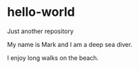 # hello-world
Just another repository

My name is Mark and I am a deep sea diver.  

I enjoy long walks on the beach.
